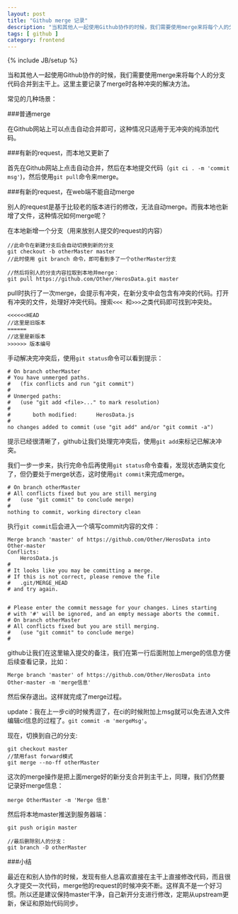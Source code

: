```yaml
---
layout: post
title: "Github merge 记录"
description: "当和其他人一起使用Github协作的时候，我们需要使用merge来将每个人的分支代码合并到主干上。这里主要记录了merge时各种冲突的解决方法。"
tags: [ github ]
category: frontend
---
```

{% include JB/setup %}

当和其他人一起使用Github协作的时候，我们需要使用merge来将每个人的分支代码合并到主干上。这里主要记录了merge时各种冲突的解决方法。

常见的几种场景：

###普通merge

在Github网站上可以点击自动合并即可，这种情况只适用于无冲突的纯添加代码。

###有新的request，而本地又更新了

首先在Github网站上点击自动合并，然后在本地提交代码（`git ci . -m 'commit msg'`)，然后使用`git pull`命令来merge。

###有新的request，在web端不能自动merge

别人的request是基于比较老的版本进行的修改，无法自动merge。而我本地也新增了文件，这种情况如何merge呢？

在本地新增一个分支（用来放别人提交的request的内容）

    //此命令在新建分支后会自动切换到新的分支
    git checkout -b otherMaster master
    //此时使用 git branch 命令，即可看到多了一个otherMaster分支

    //然后将别人的分支内容拉取到本地并merge：
    git pull https://github.com/Other/HerosData.git master
    
pull时执行了一次merge，会提示有冲突，在新分支中会包含有冲突的代码。打开有冲突的文件，处理好冲突代码。搜索`<<< `和`>>>`之类代码即可找到冲突处。

    <<<<<<HEAD
    //这里是旧版本
    ======
    //这里是新版本
    >>>>>> 版本编号

手动解决完冲突后，使用`git status`命令可以看到提示：

    # On branch otherMaster
    # You have unmerged paths.
    #   (fix conflicts and run "git commit")
    #
    # Unmerged paths:
    #   (use "git add <file>..." to mark resolution)
    #
    #       both modified:      HerosData.js
    #
    no changes added to commit (use "git add" and/or "git commit -a")
    
提示已经很清晰了，github让我们处理完冲突后，使用`git add`来标记已解决冲突。

我们一步一步来，执行完命令后再使用`git status`命令查看，发现状态确实变化了，但仍要处于merge状态，这时使用`git commit`来完成merge。

    # On branch otherMaster
    # All conflicts fixed but you are still merging
    #   (use "git commit" to conclude merge)
    #
    nothing to commit, working directory clean
   
执行`git commit`后会进入一个填写commit内容的文件：

    Merge branch 'master' of https://github.com/Other/HerosData into Other-master
    Conflicts:
    	HerosData.js
    #
    # It looks like you may be committing a merge.
    # If this is not correct, please remove the file
    #	.git/MERGE_HEAD
    # and try again.
    
    
    # Please enter the commit message for your changes. Lines starting
    # with '#' will be ignored, and an empty message aborts the commit.
    # On branch otherMaster
    # All conflicts fixed but you are still merging.
    #   (use "git commit" to conclude merge)
    #

github让我们在这里输入提交的备注，我们在第一行后面附加上merge的信息方便后续查看记录，比如：

    Merge branch 'master' of https://github.com/Other/HerosData into Other-master -m 'merge信息'
    
然后保存退出。这样就完成了merge过程。

update：我在上一步ci的时候秀逗了，在ci的时候附加上msg就可以免去进入文件编辑ci信息的过程了。`git commit -m 'mergeMsg'`。

现在，切换到自己的分支:

    git checkout master
    //禁用fast forward模式
    git merge --no-ff otherMaster

这次的merge操作是把上面merge好的新分支合并到主干上，同理，我们仍然要记录好merge信息：

    merge OtherMaster -m 'Merge 信息'

然后将本地master推送到服务器端：

    git push origin master

    //最后删除别人的分支：
    git branch -D otherMaster
    
###小结

最近在和别人协作的时候，发现有些人总喜欢直接在主干上直接修改代码，而且很久才提交一次代码，merge他的request的时候冲突不断。这样真不是一个好习惯。所以还是建议保持master干净，自己新开分支进行修改，定期从upstream更新，保证和原始代码同步。
